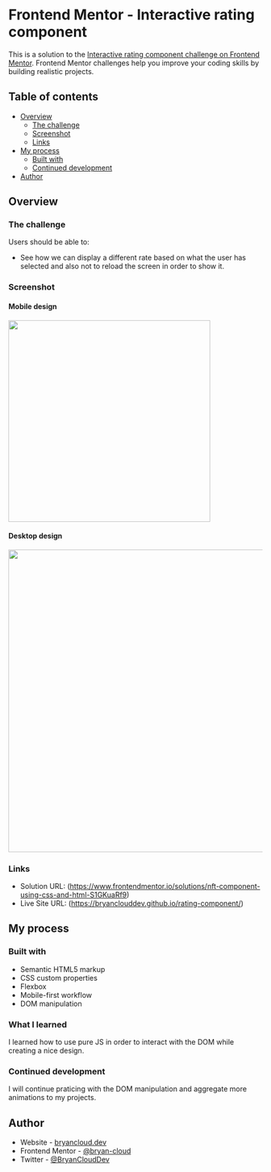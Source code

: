# Frontend Mentor - Interactive rating component

This is a solution to the [Interactive rating component challenge on Frontend Mentor](https://www.frontendmentor.io/challenges/interactive-rating-component-koxpeBUmI). Frontend Mentor challenges help you improve your coding skills by building realistic projects. 

## Table of contents

- [Overview](#overview)
  - [The challenge](#the-challenge)
  - [Screenshot](#screenshot)
  - [Links](#links)
- [My process](#my-process)
  - [Built with](#built-with)
  - [Continued development](#continued-development)
- [Author](#author)


## Overview

### The challenge

Users should be able to:

- See how we can display a different rate based on what the user has selected and also not to reload the screen in order to show it.

### Screenshot

#### Mobile design

<img src="https://i.imgur.com/DRBxbbA.png" width="400px">

#### Desktop design

<img src="https://i.imgur.com/SJNG4zM.png" width="600px">



### Links

- Solution URL: (https://www.frontendmentor.io/solutions/nft-component-using-css-and-html-S1GKuaRf9)
- Live Site URL: (https://bryanclouddev.github.io/rating-component/)

## My process

### Built with

- Semantic HTML5 markup
- CSS custom properties
- Flexbox
- Mobile-first workflow
- DOM manipulation

### What I learned

I learned how to use pure JS in order to interact with the DOM while creating a nice design.

### Continued development

I will continue praticing with the DOM manipulation and aggregate more animations to my projects.

## Author

- Website - [bryancloud.dev](https://bryancloud.dev)
- Frontend Mentor - [@bryan-cloud](https://www.frontendmentor.io/profile/BryanCloudDev)
- Twitter - [@BryanCloudDev](https://twitter.com/BryanCloudDev)
